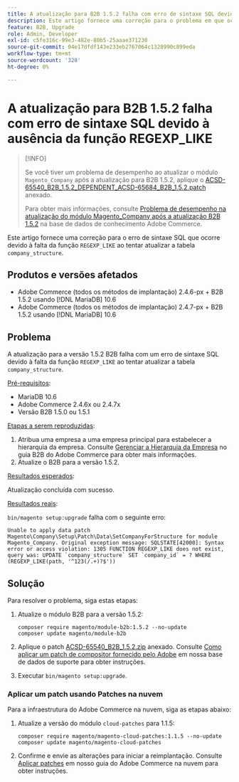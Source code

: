 ```yaml
---
title: A atualização para B2B 1.5.2 falha com erro de sintaxe SQL devido à ausência da função REGEXP_LIKE
description: Este artigo fornece uma correção para o problema em que ocorre um erro de sintaxe SQL devido à falta da função REGEXP_LIKE ao tentar atualizar a tabela company_structure.
feature: B2B, Upgrade
role: Admin, Developer
exl-id: c5fe316c-99e3-482e-80b5-25aaae371230
source-git-commit: 04e17dfdf143e233eb2767064c1328990c899eda
workflow-type: tm+mt
source-wordcount: '328'
ht-degree: 0%

---
```


# A atualização para B2B 1.5.2 falha com erro de sintaxe SQL devido à ausência da função REGEXP_LIKE

>[!INFO]
>
>Se você tiver um problema de desempenho ao atualizar o módulo `Magento_Company` após a atualização para B2B 1.5.2, aplique o [ACSD-65540_B2B_1.5.2_DEPENDENT_ACSD-65684_B2B_1.5.2.patch](assets/ACSD-65540_B2B_1.5.2_DEPENDENT_ACSD-65684_B2B_1.5.2.patch.zip) anexado.
>
>Para obter mais informações, consulte [Problema de desempenho na atualização do módulo Magento_Company após a atualização B2B 1.5.2](/help/troubleshooting/installation-and-upgrade/magento-company-module-upgrade-performance-issue.md) na base de dados de conhecimento Adobe Commerce.

Este artigo fornece uma correção para o erro de sintaxe SQL que ocorre devido à falta da função `REGEXP_LIKE` ao tentar atualizar a tabela `company_structure`.

## Produtos e versões afetados

* Adobe Commerce (todos os métodos de implantação) 2.4.6-px + B2B 1.5.2 usando [!DNL MariaDB] 10.6
* Adobe Commerce (todos os métodos de implantação) 2.4.7-px + B2B 1.5.2 usando [!DNL MariaDB] 10.6

## Problema

A atualização para a versão 1.5.2 B2B falha com um erro de sintaxe SQL devido à falta da função `REGEXP_LIKE` ao tentar atualizar a tabela `company_structure`.

<u>Pré-requisitos</u>:

* MariaDB 10.6
* Adobe Commerce 2.4.6x ou 2.4.7x
* Versão B2B 1.5.0 ou 1.5.1

<u>Etapas a serem reproduzidas</u>:

1. Atribua uma empresa a uma empresa principal para estabelecer a hierarquia da empresa. Consulte [Gerenciar a Hierarquia da Empresa](https://experienceleague.adobe.com/en/docs/commerce-admin/b2b/company-management/manage-company-hierarchy) no guia B2B do Adobe Commerce para obter mais informações.
1. Atualize o B2B para a versão 1.5.2.

<u>Resultados esperados</u>:

Atualização concluída com sucesso.

<u>Resultados reais</u>:

`bin/magento setup:upgrade` falha com o seguinte erro:

```
Unable to apply data patch Magento\Company\Setup\Patch\Data\SetCompanyForStructure for module Magento_Company. Original exception message: SQLSTATE[42000]: Syntax error or access violation: 1305 FUNCTION REGEXP_LIKE does not exist, query was: UPDATE `company_structure` SET `company_id` = ? WHERE (REGEXP_LIKE(path, '^123(/.+)?$'))
```

## Solução

Para resolver o problema, siga estas etapas:

1. Atualize o módulo B2B para a versão 1.5.2:

   ```
   composer require magento/module-b2b:1.5.2 --no-update
   composer update magento/module-b2b
   ```

1. Aplique o patch [ACSD-65540_B2B_1.5.2.zip](assets/ACSD-65540_B2B_1.5.2.zip) anexado. Consulte [Como aplicar um patch de compositor fornecido pelo Adobe](/help/how-to/general/how-to-apply-a-composer-patch-provided-by-magento.md) em nossa base de dados de suporte para obter instruções.
1. Executar `bin/magento setup:upgrade`.

### Aplicar um patch usando Patches na nuvem

Para a infraestrutura do Adobe Commerce na nuvem, siga as etapas abaixo:

1. Atualize a versão do módulo `cloud-patches` para 1.1.5:

   ```
   composer require magento/magento-cloud-patches:1.1.5 --no-update
   composer update magento/magento-cloud-patches
   ```

1. Confirme e envie as alterações para iniciar a reimplantação. Consulte [Aplicar patches](https://experienceleague.adobe.com/en/docs/commerce-on-cloud/user-guide/develop/upgrade/apply-patches) em nosso guia do Adobe Commerce na nuvem para obter instruções.
